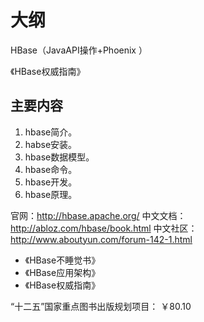 
# 大纲

HBase（JavaAPI操作+Phoenix ）


《HBase权威指南》

## 主要内容


1. hbase简介。
2. habse安装。
3. hbase数据模型。
4. hbase命令。
5. hbase开发。
6. hbase原理。

官网：<http://hbase.apache.org/>
中文文档：<http://abloz.com/hbase/book.html>
中文社区：<http://www.aboutyun.com/forum-142-1.html>


- 《HBase不睡觉书》
- 《HBase应用架构》
- 《HBase权威指南》



“十二五”国家重点图书出版规划项目：
￥80.10
